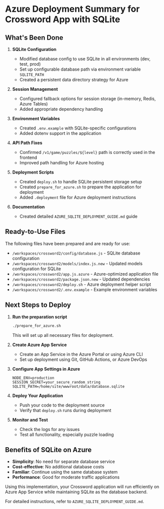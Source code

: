 # Azure Deployment Summary for Crossword App with SQLite

## What's Been Done

1. **SQLite Configuration**
   - Modified database config to use SQLite in all environments (dev, test, prod)
   - Set up configurable database path via environment variable `SQLITE_PATH`
   - Created a persistent data directory strategy for Azure

2. **Session Management**
   - Configured fallback options for session storage (in-memory, Redis, Azure Tables)
   - Added appropriate dependency handling

3. **Environment Variables**
   - Created `.env.example` with SQLite-specific configurations
   - Added dotenv support in the application

4. **API Path Fixes**
   - Confirmed `/v1/game/puzzles/${level}` path is correctly used in the frontend
   - Improved path handling for Azure hosting

5. **Deployment Scripts**
   - Created `deploy.sh` to handle SQLite persistent storage setup
   - Created `prepare_for_azure.sh` to prepare the application for deployment
   - Added `.deployment` file for Azure deployment instructions

6. **Documentation**
   - Created detailed `AZURE_SQLITE_DEPLOYMENT_GUIDE.md` guide

## Ready-to-Use Files

The following files have been prepared and are ready for use:

- `/workspaces/crossword2/config/database.js` - SQLite database configuration
- `/workspaces/crossword2/models/index.js.new` - Updated models configuration for SQLite
- `/workspaces/crossword2/app.js.azure` - Azure-optimized application file
- `/workspaces/crossword2/package.json.new` - Updated dependencies
- `/workspaces/crossword2/deploy.sh` - Azure deployment helper script
- `/workspaces/crossword2/.env.example` - Example environment variables

## Next Steps to Deploy

1. **Run the preparation script**
   ```bash
   ./prepare_for_azure.sh
   ```
   This will set up all necessary files for deployment.

2. **Create Azure App Service**
   - Create an App Service in the Azure Portal or using Azure CLI
   - Set up deployment using Git, GitHub Actions, or Azure DevOps

3. **Configure App Settings in Azure**
   ```
   NODE_ENV=production
   SESSION_SECRET=your_secure_random_string
   SQLITE_PATH=/home/site/wwwroot/data/database.sqlite
   ```

4. **Deploy Your Application**
   - Push your code to the deployment source
   - Verify that `deploy.sh` runs during deployment

5. **Monitor and Test**
   - Check the logs for any issues
   - Test all functionality, especially puzzle loading

## Benefits of SQLite on Azure

- **Simplicity**: No need for separate database service
- **Cost-effective**: No additional database costs
- **Familiar**: Continue using the same database system
- **Performance**: Good for moderate traffic applications

Using this implementation, your Crossword application will run efficiently on Azure App Service while maintaining SQLite as the database backend.

For detailed instructions, refer to `AZURE_SQLITE_DEPLOYMENT_GUIDE.md`.
